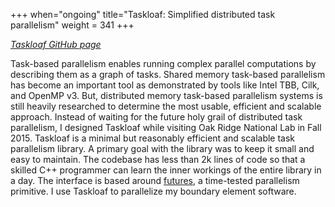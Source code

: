 +++
when="ongoing"
title="Taskloaf: Simplified distributed task parallelism"
weight = 341
+++

*[Taskloaf GitHub page](https://github.com/tbenthompson/taskloaf)*

Task-based parallelism enables running complex parallel computations by describing them as a graph of tasks. Shared memory task-based parallelism has become an important tool as demonstrated by tools like Intel TBB, Cilk, and OpenMP v3. But, distributed memory task-based parallelism systems is still heavily researched to determine the most usable, efficient and scalable approach. Instead of waiting for the future holy grail of distributed task parallelism, I designed Taskloaf while visiting Oak Ridge National Lab in Fall 2015. Taskloaf is a minimal but reasonably efficient and scalable task parallelism library. A primary goal with the library was to keep it small and easy to maintain. The codebase has less than 2k lines of code so that a skilled C++ programmer can learn the inner workings of the entire library in a day. The interface is based around [futures](https://en.wikipedia.org/wiki/Futures_and_promises), a time-tested parallelism primitive. I use Taskloaf to parallelize my boundary element software.
